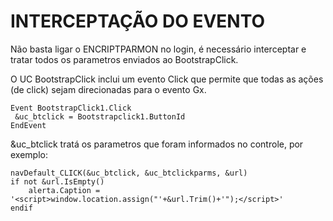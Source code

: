 # INTERCEPTAÇÃO DO EVENTO

Não basta ligar o ENCRIPTPARMON no login, é necessário interceptar e tratar todos os parametros enviados ao BootstrapClick.

O UC BootstrapClick inclui um evento Click que permite que todas as ações (de click) sejam direcionadas para o evento Gx.

```
Event BootstrapClick1.Click
 &uc_btclick = Bootstrapclick1.ButtonId
EndEvent
```
&uc_btclick tratá os parametros que foram informados no controle, por exemplo: 
 
	navDefault_CLICK(&uc_btclick, &uc_btclickparms, &url)
	if not &url.IsEmpty()
		alerta.Caption = '<script>window.location.assign("'+&url.Trim()+'");</script>'
	endif

